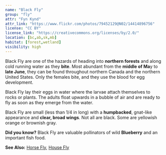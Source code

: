 ```yaml
---
name: "Black Fly"
group: "fly"
attr: "Fyn Kynd"
attr_link: "https://www.flickr.com/photos/79452129@N02/14414896756"
license: "CC BY"
license_link: "https://creativecommons.org/licenses/by/2.0/"
location: [bc,ab,sk,mb]
habitat: [forest,wetland]
visibility: high
---
```

Black Fly are one of the hazards of heading into **northern forests** and along cold running water as they **bite**. Most abundant from the **middle of Ma**y to **late June**, they can be found throughout northern Canada and the northern United States. Only the females bite, and they use the blood for egg development.

Black Fly lay their eggs in water where the larvae attach themselves to rocks or plants. The adults float upwards in a bubble of air and are ready to fly as soon as they emerge from the water.

Black Fly are small (less than 1/4 in long) with a **humpbacked**, gnat-like appearance and **clear, broad wings**. Not all are black. Some are yellowish orange or brownish gray.

**Did you know?** Black Fly are valuable pollinators of wild **Blueberry** and an important fish food.

<!-- generated, do not edit -->
**See Also:**
[Horse Fly](/insects/horsefly/),
[House Fly](/insects/housefly/)
